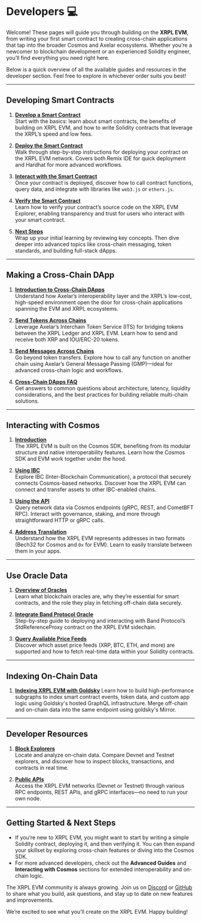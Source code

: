 # Developers 💻

Welcome! These pages will guide you through building on the **XRPL EVM**, from writing your first smart contract to creating cross-chain applications that tap into the broader Cosmos and Axelar ecosystems. Whether you’re a newcomer to blockchain development or an experienced Solidity engineer, you’ll find everything you need right here.

Below is a quick overview of all the available guides and resources in the developer section. Feel free to explore in whichever order suits you best!

---

## Developing Smart Contracts

1. **[Develop a Smart Contract](./developing-smart-contracts/develop-a-smart-contract.md)**  
   Start with the basics: learn about smart contracts, the benefits of building on XRPL EVM, and how to write Solidity contracts that leverage the XRPL’s speed and low fees.

2. **[Deploy the Smart Contract](./developing-smart-contracts/deploy-the-smart-contract.md)**  
   Walk through step-by-step instructions for deploying your contract on the XRPL EVM network. Covers both Remix IDE for quick deployment and Hardhat for more advanced workflows.

3. **[Interact with the Smart Contract](./developing-smart-contracts/interact-with-the-smart-contract.md)**  
   Once your contract is deployed, discover how to call contract functions, query data, and integrate with libraries like `web3.js` or `ethers.js`.

4. **[Verify the Smart Contract](./developing-smart-contracts/verify-the-smart-contract.md)**  
   Learn how to verify your contract’s source code on the XRPL EVM Explorer, enabling transparency and trust for users who interact with your smart contract.

5. **[Next Steps](./developing-smart-contracts/next-steps.md)**  
   Wrap up your initial learning by reviewing key concepts. Then dive deeper into advanced topics like cross-chain messaging, token standards, and building full-stack dApps.

---

## Making a Cross-Chain DApp

1. **[Introduction to Cross-Chain DApps](./making-a-cross-chain-dapp/introduction.md)**  
   Understand how Axelar’s interoperability layer and the XRPL’s low-cost, high-speed environment open the door for cross-chain applications spanning the EVM and XRPL ecosystems.

2. **[Send Tokens Across Chains](./making-a-cross-chain-dapp/send-tokens.md)**  
   Leverage Axelar’s Interchain Token Service (ITS) for bridging tokens between the XRPL Ledger and XRPL EVM. Learn how to send and receive both XRP and IOU/ERC-20 tokens.

3. **[Send Messages Across Chains](./making-a-cross-chain-dapp/send-messages.md)**  
   Go beyond token transfers. Explore how to call any function on another chain using Axelar’s General Message Passing (GMP)—ideal for advanced cross-chain logic and workflows.

4. **[Cross-Chain DApps FAQ](./making-a-cross-chain-dapp/faqs.md)**  
   Get answers to common questions about architecture, latency, liquidity considerations, and the best practices for building reliable multi-chain solutions.

---

## Interacting with Cosmos

1. **[Introduction](./interacting-with-cosmos/introduction.md)**  
   The XRPL EVM is built on the Cosmos SDK, benefiting from its modular structure and native interoperability features. Learn how the Cosmos SDK and EVM work together under the hood.

2. **[Using IBC](./interacting-with-cosmos/using-ibc.md)**  
   Explore IBC (Inter-Blockchain Communication), a protocol that securely connects Cosmos-based networks. Discover how the XRPL EVM can connect and transfer assets to other IBC-enabled chains.

3. **[Using the API](./interacting-with-cosmos/using-the-api.md)**  
   Query network data via Cosmos endpoints (gRPC, REST, and CometBFT RPC). Interact with governance, staking, and more through straightforward HTTP or gRPC calls.

4. **[Address Translation](./interacting-with-cosmos/address-translation.md)**  
   Understand how the XRPL EVM represents addresses in two formats (Bech32 for Cosmos and `0x` for EVM). Learn to easily translate between them in your apps.

---

## Use Oracle Data

1. **[Overview of Oracles](./use-oracle-data/band-protocol.md)**  
   Learn what blockchain oracles are, why they’re essential for smart contracts, and the role they play in fetching off-chain data securely.

2. **[Integrate Band Protocol Oracle](./use-oracle-data/band-protocol.md)**  
   Step-by-step guide to deploying and interacting with Band Protocol’s StdReferenceProxy contract on the XRPL EVM sidechain.

3. **[Query Available Price Feeds](./use-oracle-data/band-protocol.md)**  
   Discover which asset price feeds (XRP, BTC, ETH, and more) are supported and how to fetch real-time data within your Solidity contracts.

---

## Indexing On-Chain Data

1. **[Indexing XRPL EVM with Goldsky](./indexing-xrpl-evm-with-goldsky.md)**
   Learn how to build high-performance subgraphs to index smart contract events, token data, and custom app logic using Goldsky's hosted GraphQL infrastructure. Merge off-chain and on-chain data into the same endpoint using goldsky's Mirror.

---

## Developer Resources

1. **[Block Explorers](./resources/block-explorers.md)**  
   Locate and analyze on-chain data. Compare Devnet and Testnet explorers, and discover how to inspect blocks, transactions, and contracts in real time.

2. **[Public APIs](./resources/public-apis.md)**  
   Access the XRPL EVM networks (Devnet or Testnet) through various RPC endpoints, REST APIs, and gRPC interfaces—no need to run your own node.

---

## Getting Started & Next Steps

- If you’re new to XRPL EVM, you might want to start by writing a simple Solidity contract, deploying it, and then verifying it. You can then expand your skillset by exploring cross-chain features or diving into the Cosmos SDK.
- For more advanced developers, check out the **Advanced Guides** and **Interacting with Cosmos** sections for extended interoperability and on-chain logic.

The XRPL EVM community is always growing. Join us on [Discord](https://discord.gg/xrplevm) or [GitHub](https://github.com/xrplevm) to share what you build, ask questions, and stay up to date on new features and improvements.

We’re excited to see what you’ll create on the XRPL EVM. Happy building!

